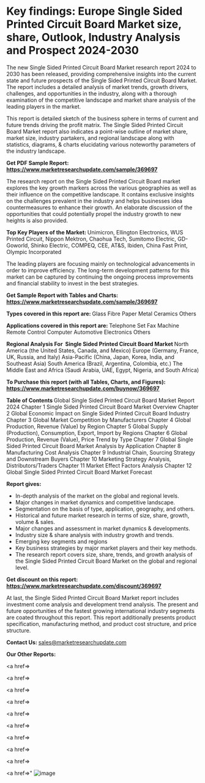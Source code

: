 # Key findings: Europe Single Sided Printed Circuit Board Market size, share, Outlook, Industry Analysis and Prospect 2024-2030

The new Single Sided Printed Circuit Board Market research report 2024 to 2030 has been released, providing comprehensive insights into the current state and future prospects of the Single Sided Printed Circuit Board Market. The report includes a detailed analysis of market trends, growth drivers, challenges, and opportunities in the industry, along with a thorough examination of the competitive landscape and market share analysis of the leading players in the market.

This report is detailed sketch of the business sphere in terms of current and future trends driving the profit matrix. The Single Sided Printed Circuit Board Market report also indicates a point-wise outline of market share, market size, industry partakers, and regional landscape along with statistics, diagrams, &amp; charts elucidating various noteworthy parameters of the industry landscape.

<strong><b>Get PDF Sample Report: <a href=https://www.marketresearchupdate.com/sample/369697>https://www.marketresearchupdate.com/sample/369697</a></b></strong>

The research report on the Single Sided Printed Circuit Board market explores the key growth markers across the various geographies as well as their influence on the competitive landscape. It contains exclusive insights on the challenges prevalent in the industry and helps businesses idea countermeasures to enhance their growth. An elaborate discussion of the opportunities that could potentially propel the industry growth to new heights is also provided.

<strong><b>Top Key Players of the Market:
</b></strong>Unimicron, Ellington Electronics, WUS Printed Circuit, Nippon Mektron, Chaohua Tech, Sumitomo Electric, GD-Goworld, Shinko Electric, COMPEQ, CEE, AT&S, Ibiden, China Fast Print, Olympic Incorporated<strong><b>
</b></strong>

The leading players are focusing mainly on technological advancements in order to improve efficiency. The long-term development patterns for this market can be captured by continuing the ongoing process improvements and financial stability to invest in the best strategies.

<strong><b>Get Sample Report with Tables and Charts: <a href=https://www.marketresearchupdate.com/sample/369697>https://www.marketresearchupdate.com/sample/369697</a></b></strong>

<strong><b>Types covered in this report are:
</b></strong>Glass Fibre
Paper
Metal
Ceramics
Others<strong><b>
</b></strong>

<strong><b>Applications covered in this report are:
</b></strong>Telephone Set
Fax Machine
Remote Control
Computer
Automotive Electronics
Others<strong><b>
</b></strong>

<strong><b>Regional Analysis For  Single Sided Printed Circuit Board Market</b></strong><strong><b>
</b></strong>North America (the United States, Canada, and Mexico)
Europe (Germany, France, UK, Russia, and Italy)
Asia-Pacific (China, Japan, Korea, India, and Southeast Asia)
South America (Brazil, Argentina, Colombia, etc.)
The Middle East and Africa (Saudi Arabia, UAE, Egypt, Nigeria, and South Africa)

<strong><b>To Purchase this report (with all Tables, Charts, and Figures): <a href=https://www.marketresearchupdate.com/buynow/369697>https://www.marketresearchupdate.com/buynow/369697</a></b></strong>

<strong><b>Table of Contents</b></strong><strong><b>
</b></strong>Global Single Sided Printed Circuit Board Market Report 2024
Chapter 1 Single Sided Printed Circuit Board Market Overview
Chapter 2 Global Economic Impact on Single Sided Printed Circuit Board Industry
Chapter 3 Global Market Competition by Manufacturers
Chapter 4 Global Production, Revenue (Value) by Region
Chapter 5 Global Supply (Production), Consumption, Export, Import by Regions
Chapter 6 Global Production, Revenue (Value), Price Trend by Type
Chapter 7 Global Single Sided Printed Circuit Board Market Analysis by Application
Chapter 8 Manufacturing Cost Analysis
Chapter 9 Industrial Chain, Sourcing Strategy and Downstream Buyers
Chapter 10 Marketing Strategy Analysis, Distributors/Traders
Chapter 11 Market Effect Factors Analysis
Chapter 12 Global Single Sided Printed Circuit Board Market Forecast

<strong><b>Report gives:</b></strong>

- In-depth analysis of the market on the global and regional levels.
- Major changes in market dynamics and competitive landscape.
- Segmentation on the basis of type, application, geography, and others.
- Historical and future market research in terms of size, share, growth, volume &amp; sales.
- Major changes and assessment in market dynamics &amp; developments.
- Industry size &amp; share analysis with industry growth and trends.
- Emerging key segments and regions
- Key business strategies by major market players and their key methods.
- The research report covers size, share, trends, and growth analysis of the Single Sided Printed Circuit Board Market on the global and regional level.

<strong><b>Get discount on this report: <a href=https://www.marketresearchupdate.com/discount/369697>https://www.marketresearchupdate.com/discount/369697</a></b></strong>

At last, the Single Sided Printed Circuit Board Market report includes investment come analysis and development trend analysis. The present and future opportunities of the fastest growing international industry segments are coated throughout this report. This report additionally presents product specification, manufacturing method, and product cost structure, and price structure.

<strong><b>Contact Us:
</b></strong>sales@marketresearchupdate.com

<strong>Our Other Reports:</strong>

<a href=></a>

<a href=></a>

<a href=></a>

<a href=></a>

<a href=></a>

<a href=></a>

<a href=></a>

<a href=></a>

<a href=></a>

<a href=></a>"
![image](https://github.com/Gayatrikarjule/Market-Analysis-360/assets/97346546/708175d7-2d2c-4009-951d-8c249cf3d759)
